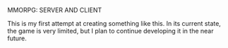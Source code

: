 MMORPG: SERVER AND CLIENT

This is my first attempt at creating something like this.
In its current state, the game is very limited, but I plan to continue developing it in the near future.
